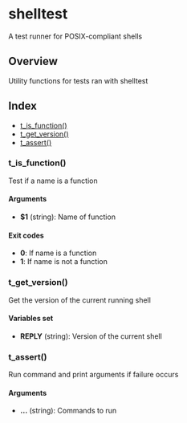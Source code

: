 # shelltest

A test runner for POSIX-compliant shells

## Overview

Utility functions for tests ran with shelltest

## Index

* [t_is_function()](#t_is_function)
* [t_get_version()](#t_get_version)
* [t_assert()](#t_assert)

### t_is_function()

Test if a name is a function

#### Arguments

* **$1** (string): Name of function

#### Exit codes

* **0**: If name is a function
* **1**: If name is not a function

### t_get_version()

Get the version of the current running shell

#### Variables set

* **REPLY** (string): Version of the current shell

### t_assert()

Run command and print arguments if failure occurs

#### Arguments

* **...** (string): Commands to run

